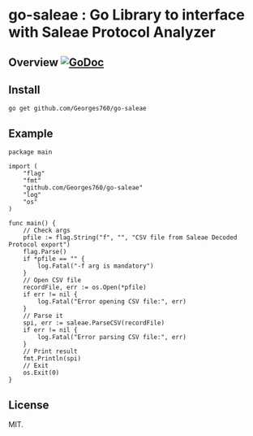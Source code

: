 # go-saleae : Go Library to interface with Saleae Protocol Analyzer

## Overview [![GoDoc](https://godoc.org/github.com/Georges760/go-saleae?status.svg)](https://godoc.org/github.com/Georges760/go-saleae)

## Install

```
go get github.com/Georges760/go-saleae
```

## Example

```
package main

import (
	"flag"
	"fmt"
	"github.com/Georges760/go-saleae"
	"log"
	"os"
)

func main() {
	// Check args
	pfile := flag.String("f", "", "CSV file from Saleae Decoded Protocol export")
	flag.Parse()
	if *pfile == "" {
		log.Fatal("-f arg is mandatory")
	}
	// Open CSV file
	recordFile, err := os.Open(*pfile)
	if err != nil {
		log.Fatal("Error opening CSV file:", err)
	}
	// Parse it
	spi, err := saleae.ParseCSV(recordFile)
	if err != nil {
		log.Fatal("Error parsing CSV file:", err)
	}
	// Print result
	fmt.Println(spi)
	// Exit
	os.Exit(0)
}
```

## License

MIT.
